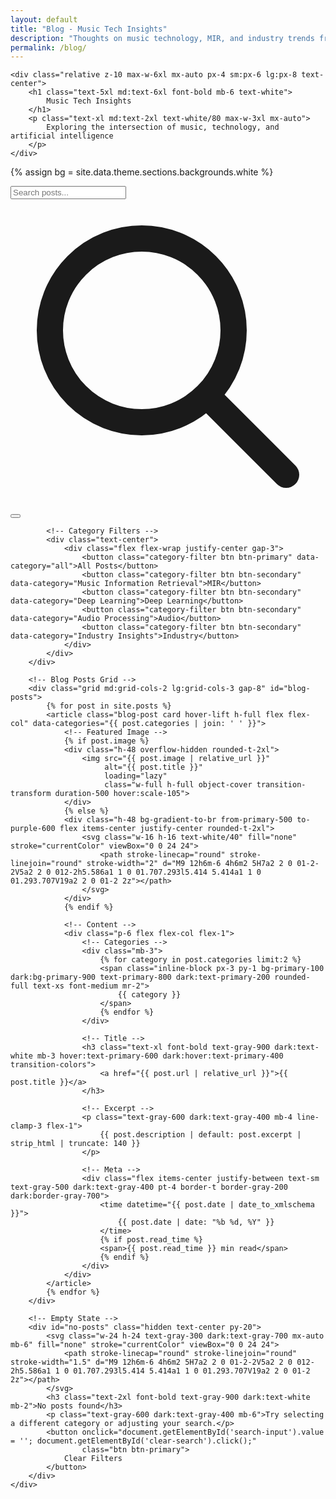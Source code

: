 ```yaml
---
layout: default
title: "Blog - Music Tech Insights"
description: "Thoughts on music technology, MIR, and industry trends from Oriol Colomé Font"
permalink: /blog/
---
```


<section class="relative py-20 bg-gradient-to-br from-primary-950 via-primary-900 to-purple-950 dark:from-surface-950 dark:to-surface-900 theme-transition overflow-hidden">
    <!-- Subtle gradient mesh -->
    <div class="absolute inset-0 gradient-mesh opacity-20"></div>
    
    <div class="relative z-10 max-w-6xl mx-auto px-4 sm:px-6 lg:px-8 text-center">
        <h1 class="text-5xl md:text-6xl font-bold mb-6 text-white">
            Music Tech Insights
        </h1>
        <p class="text-xl md:text-2xl text-white/80 max-w-3xl mx-auto">
            Exploring the intersection of music, technology, and artificial intelligence
        </p>
    </div>
</section>

{% assign bg = site.data.theme.sections.backgrounds.white %}
<section class="{{ site.data.theme.spacing.section_vertical_small }} {{ bg.light }} {{ bg.dark }} {{ site.data.theme.classes.theme_transition }}">
    <div class="max-w-6xl mx-auto px-4 sm:px-6 lg:px-8">
        <!-- Search and Filters -->
        <div class="mb-12 space-y-8">
            <!-- Search Bar -->
            <div class="max-w-xl mx-auto">
                <div class="relative">
                    <input type="text" 
                           id="search-input" 
                           placeholder="Search posts..." 
                           class="input pl-12"
                           aria-label="Search blog posts">
                    <div class="absolute inset-y-0 left-0 flex items-center pl-4">
                        <svg class="w-5 h-5 text-gray-400 dark:text-gray-500" fill="none" stroke="currentColor" viewBox="0 0 24 24">
                            <path stroke-linecap="round" stroke-linejoin="round" stroke-width="2" d="M21 21l-6-6m2-5a7 7 0 11-14 0 7 7 0 0114 0z"></path>
                        </svg>
                    </div>
                    <button id="clear-search" 
                            class="absolute inset-y-0 right-0 flex items-center pr-4 text-gray-400 hover:text-gray-600 dark:hover:text-gray-300 hidden transition-colors"
                            aria-label="Clear search">
                        <svg class="w-5 h-5" fill="none" stroke="currentColor" viewBox="0 0 24 24">
                            <path stroke-linecap="round" stroke-linejoin="round" stroke-width="2" d="M6 18L18 6M6 6l12 12"></path>
                        </svg>
                    </button>
                </div>
            </div>
            
            <!-- Category Filters -->
            <div class="text-center">
                <div class="flex flex-wrap justify-center gap-3">
                    <button class="category-filter btn btn-primary" data-category="all">All Posts</button>
                    <button class="category-filter btn btn-secondary" data-category="Music Information Retrieval">MIR</button>
                    <button class="category-filter btn btn-secondary" data-category="Deep Learning">Deep Learning</button>
                    <button class="category-filter btn btn-secondary" data-category="Audio Processing">Audio</button>
                    <button class="category-filter btn btn-secondary" data-category="Industry Insights">Industry</button>
                </div>
            </div>
        </div>

        <!-- Blog Posts Grid -->
        <div class="grid md:grid-cols-2 lg:grid-cols-3 gap-8" id="blog-posts">
            {% for post in site.posts %}
            <article class="blog-post card hover-lift h-full flex flex-col" data-categories="{{ post.categories | join: ' ' }}">
                <!-- Featured Image -->
                {% if post.image %}
                <div class="h-48 overflow-hidden rounded-t-2xl">
                    <img src="{{ post.image | relative_url }}" 
                         alt="{{ post.title }}" 
                         loading="lazy"
                         class="w-full h-full object-cover transition-transform duration-500 hover:scale-105">
                </div>
                {% else %}
                <div class="h-48 bg-gradient-to-br from-primary-500 to-purple-600 flex items-center justify-center rounded-t-2xl">
                    <svg class="w-16 h-16 text-white/40" fill="none" stroke="currentColor" viewBox="0 0 24 24">
                        <path stroke-linecap="round" stroke-linejoin="round" stroke-width="2" d="M9 12h6m-6 4h6m2 5H7a2 2 0 01-2-2V5a2 2 0 012-2h5.586a1 1 0 01.707.293l5.414 5.414a1 1 0 01.293.707V19a2 2 0 01-2 2z"></path>
                    </svg>
                </div>
                {% endif %}
                
                <!-- Content -->
                <div class="p-6 flex flex-col flex-1">
                    <!-- Categories -->
                    <div class="mb-3">
                        {% for category in post.categories limit:2 %}
                        <span class="inline-block px-3 py-1 bg-primary-100 dark:bg-primary-900 text-primary-800 dark:text-primary-200 rounded-full text-xs font-medium mr-2">
                            {{ category }}
                        </span>
                        {% endfor %}
                    </div>
                    
                    <!-- Title -->
                    <h3 class="text-xl font-bold text-gray-900 dark:text-white mb-3 hover:text-primary-600 dark:hover:text-primary-400 transition-colors">
                        <a href="{{ post.url | relative_url }}">{{ post.title }}</a>
                    </h3>
                    
                    <!-- Excerpt -->
                    <p class="text-gray-600 dark:text-gray-400 mb-4 line-clamp-3 flex-1">
                        {{ post.description | default: post.excerpt | strip_html | truncate: 140 }}
                    </p>
                    
                    <!-- Meta -->
                    <div class="flex items-center justify-between text-sm text-gray-500 dark:text-gray-400 pt-4 border-t border-gray-200 dark:border-gray-700">
                        <time datetime="{{ post.date | date_to_xmlschema }}">
                            {{ post.date | date: "%b %d, %Y" }}
                        </time>
                        {% if post.read_time %}
                        <span>{{ post.read_time }} min read</span>
                        {% endif %}
                    </div>
                </div>
            </article>
            {% endfor %}
        </div>

        <!-- Empty State -->
        <div id="no-posts" class="hidden text-center py-20">
            <svg class="w-24 h-24 text-gray-300 dark:text-gray-700 mx-auto mb-6" fill="none" stroke="currentColor" viewBox="0 0 24 24">
                <path stroke-linecap="round" stroke-linejoin="round" stroke-width="1.5" d="M9 12h6m-6 4h6m2 5H7a2 2 0 01-2-2V5a2 2 0 012-2h5.586a1 1 0 01.707.293l5.414 5.414a1 1 0 01.293.707V19a2 2 0 01-2 2z"></path>
            </svg>
            <h3 class="text-2xl font-bold text-gray-900 dark:text-white mb-2">No posts found</h3>
            <p class="text-gray-600 dark:text-gray-400 mb-6">Try selecting a different category or adjusting your search.</p>
            <button onclick="document.getElementById('search-input').value = ''; document.getElementById('clear-search').click();" 
                    class="btn btn-primary">
                Clear Filters
            </button>
        </div>
    </div>
</section>

<script>
// Blog search and filtering
(function() {
  const searchInput = document.getElementById('search-input');
  const clearButton = document.getElementById('clear-search');
  const categoryFilters = document.querySelectorAll('.category-filter');
  const blogPosts = document.querySelectorAll('.blog-post');
  const noPostsMessage = document.getElementById('no-posts');
  
  let currentCategory = 'all';
  let currentSearch = '';

  // Debounce helper
  function debounce(func, wait) {
    let timeout;
    return function(...args) {
      clearTimeout(timeout);
      timeout = setTimeout(() => func.apply(this, args), wait);
    };
  }

  // Filter posts based on current criteria
  function filterPosts() {
    let visibleCount = 0;
    
    blogPosts.forEach(post => {
      const categories = post.dataset.categories || '';
      const title = post.querySelector('h3').textContent.toLowerCase();
      const excerpt = post.querySelector('p').textContent.toLowerCase();
      
      const matchesCategory = currentCategory === 'all' || categories.includes(currentCategory);
      const matchesSearch = !currentSearch || 
                           title.includes(currentSearch) || 
                           excerpt.includes(currentSearch) ||
                           categories.toLowerCase().includes(currentSearch);
      
      if (matchesCategory && matchesSearch) {
        post.style.display = 'flex';
        visibleCount++;
      } else {
        post.style.display = 'none';
      }
    });
    
    noPostsMessage.classList.toggle('hidden', visibleCount > 0);
  }

  // Search functionality
  searchInput?.addEventListener('input', debounce((e) => {
    currentSearch = e.target.value.toLowerCase().trim();
    clearButton.classList.toggle('hidden', !currentSearch);
    filterPosts();
  }, 300));

  clearButton?.addEventListener('click', () => {
    searchInput.value = '';
    currentSearch = '';
    clearButton.classList.add('hidden');
    filterPosts();
  });

  // Category filtering
  categoryFilters.forEach(filter => {
    filter.addEventListener('click', (e) => {
      e.preventDefault();
      
      // Update active state
      categoryFilters.forEach(f => {
        f.classList.remove('btn-primary');
        f.classList.add('btn-secondary');
      });
      filter.classList.remove('btn-secondary');
      filter.classList.add('btn-primary');
      
      currentCategory = filter.dataset.category;
      filterPosts();
    });
  });

  // Keyboard shortcuts
  document.addEventListener('keydown', (e) => {
    if (e.key === '/' && e.target.tagName !== 'INPUT') {
      e.preventDefault();
      searchInput?.focus();
    }
  });
})();
</script>
